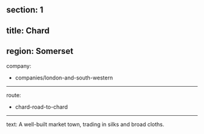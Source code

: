 ﻿section: 1
----
title: Chard
----
region: Somerset
----
company:
- companies/london-and-south-western
----
route:
- chard-road-to-chard
----
text: A well-built market town, trading in silks and broad cloths.
